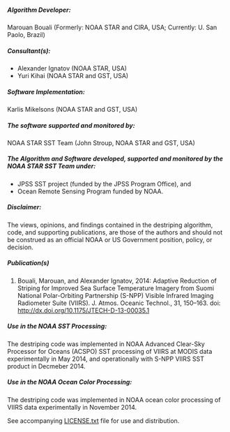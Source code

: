 ##### Algorithm Developer: 
Marouan Bouali (Formerly: NOAA STAR and CIRA, USA; Currently: U. San
Paolo, Brazil)

##### Consultant(s):
* Alexander Ignatov (NOAA STAR, USA)
* Yuri Kihai (NOAA STAR and GST, USA)

##### Software Implementation: 
Karlis Mikelsons (NOAA STAR and GST, USA)

##### The software supported and monitored by:
NOAA STAR SST Team (John Stroup, NOAA STAR and GST, USA)

##### The Algorithm and Software developed, supported and monitored by the NOAA STAR SST Team under:
* JPSS SST project (funded by the JPSS Program Office), and
* Ocean Remote Sensing Program funded by NOAA. 

##### Disclaimer: 
The views, opinions, and findings contained in the destriping algorithm,
code, and supporting publications, are those of the authors and should
not be construed as an official NOAA or US Government position, policy,
or decision.
 
##### Publication(s)
1. Bouali, Marouan, and Alexander Ignatov, 2014: Adaptive Reduction
of Striping for Improved Sea Surface Temperature Imagery from Suomi
National Polar-Orbiting Partnership (S-NPP) Visible Infrared Imaging
Radiometer Suite (VIIRS).  J. Atmos. Oceanic Technol., 31, 150–163. doi:
http://dx.doi.org/10.1175/JTECH-D-13-00035.1

##### Use in the NOAA SST Processing:
The destriping code was implemented in NOAA Advanced Clear-Sky Processor
for Oceans (ACSPO) SST processing of VIIRS at MODIS data experimentally in
May 2014, and operationally with S-NPP VIIRS SST product in Decmeber 2014.

##### Use in the NOAA Ocean Color Processing:
The destriping code was implemented in NOAA ocean color processing of
VIIRS data experimentally in November 2014.

See accompanying [LICENSE.txt](LICENSE.txt) file for use and distribution.
